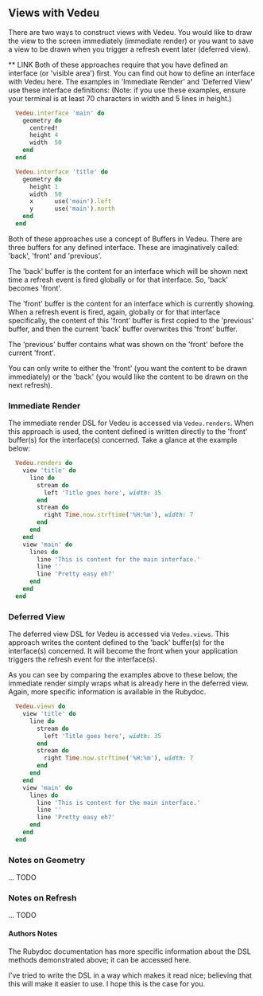 ## Views with Vedeu

There are two ways to construct views with Vedeu. You would like to draw the
view to the screen immediately (immediate render) or you want to save a view to
be drawn when you trigger a refresh event later (deferred view).

** LINK Both of these approaches require that you have defined an interface (or
'visible area') first. You can find out how to define an interface with Vedeu
here. The examples in 'Immediate Render' and 'Deferred View' use these interface
definitions: (Note: if you use these examples, ensure your terminal is at least
70 characters in width and 5 lines in height.)

```ruby
  Vedeu.interface 'main' do
    geometry do
      centred!
      height 4
      width  50
    end
  end

  Vedeu.interface 'title' do
    geometry do
      height 1
      width  50
      x      use('main').left
      y      use('main').north
    end
  end
```

Both of these approaches use a concept of Buffers in Vedeu. There are three
buffers for any defined interface. These are imaginatively called: 'back',
'front' and 'previous'.

The 'back' buffer is the content for an interface which will be shown next time
a refresh event is fired globally or for that interface. So, 'back' becomes
'front'.

The 'front' buffer is the content for an interface which is currently showing.
When a refresh event is fired, again, globally or for that interface
specifically, the content of this 'front' buffer is first copied to the
'previous' buffer, and then the current 'back' buffer overwrites this 'front'
buffer.

The 'previous' buffer contains what was shown on the 'front' before the current
'front'.

You can only write to either the 'front' (you want the content to be drawn
immediately) or the 'back' (you would like the content to be drawn on the next
refresh).

### Immediate Render

The immediate render DSL for Vedeu is accessed via `Vedeu.renders`. When this
approach is used, the content defined is written directly to the 'front'
buffer(s) for the interface(s) concerned. Take a glance at the example below:

```ruby
  Vedeu.renders do
    view 'title' do
      line do
        stream do
          left 'Title goes here', width: 35
        end
        stream do
          right Time.now.strftime('%H:%m'), width: 7
        end
      end
    end
    view 'main' do
      lines do
        line 'This is content for the main interface.'
        line ''
        line 'Pretty easy eh?'
      end
    end
  end
```

### Deferred View

The deferred view DSL for Vedeu is accessed via `Vedeu.views`. This approach
writes the content defined to the 'back' buffer(s) for the interface(s)
concerned. It will become the front when your application triggers the refresh
event for the interface(s).

As you can see by comparing the examples above to these below, the immediate
render simply wraps what is already here in the deferred view. Again, more
specific information is available in the Rubydoc.

```ruby
  Vedeu.views do
    view 'title' do
      line do
        stream do
          left 'Title goes here', width: 35
        end
        stream do
          right Time.now.strftime('%H:%m'), width: 7
        end
      end
    end
    view 'main' do
      lines do
        line 'This is content for the main interface.'
        line ''
        line 'Pretty easy eh?'
      end
    end
  end
```

### Notes on Geometry

... TODO

### Notes on Refresh

... TODO

#### Authors Notes

The Rubydoc documentation has more specific information about the DSL methods
demonstrated above; it can be accessed here.

I've tried to write the DSL in a way which makes it read nice; believing that
this will make it easier to use. I hope this is the case for you.


